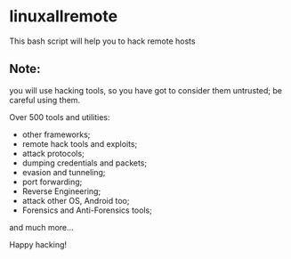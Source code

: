 # linuxallremote
This bash script will help you to hack remote hosts 

## Note:
you will use hacking tools, so you have got to consider them untrusted; be careful using them.

Over 500 tools and utilities:
- other frameworks;
- remote hack tools and exploits;
- attack protocols;
- dumping credentials and packets;
- evasion and tunneling;
- port forwarding;
- Reverse Engineering;
- attack other OS, Android too;
- Forensics and Anti-Forensics tools;


and much more...

Happy hacking!
